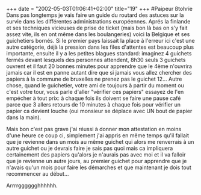 +++
date = "2002-05-03T01:06:41+02:00"
title="19"
+++
#Paipeur ßtohrie 
Dans pas longtemps je vais faire un guide du routard des astuces sur la survie dans les différentes administrations européennes. Aprés la finlande et ses techniques vicieuses de prise de ticket (mais bon là bas on s'y fait assez vite, ils en ont même dans les boulangeries) voici la Belgique et ses guichetiers bornés. Si le premier pays laissait la place à l'erreur ici c'est une autre catégorie, déjà la pression dans les files d'attentes est beaucoup plus importante, ensuite il y a les petites blagues standard: imaginez 4 guichets fermés devant lesquels des personnes attendent, 8h30 seuls 3 guichets ouvrent et il faut 20 bonnes minutes pour apprendre que le 4ème n'ouvrira jamais car il est en panne autant dire que si jamais vous allez chercher des papiers à la commune de bruxelles ne prenez pas le guichet 12... Autre chose, quand le guichetier, votre ami de toujours à partir du moment ou c'est votre tour, vous parle d'aller "vérifier ces papiers" essayez de l'en empécher à tout prix: à chaque fois ils doivent se faire une pause café parce que 3 allers retours de 10 minutes à chaque fois pour vérifier un papier ca devient louche (oui monsieur se déplace avec UN bout de papier dans la main).

Mais bon c'est pas grave j'ai réussi à donner mon attestation en moins d'une heure ce coup ci, simplement j'ai appris en même temps qu'il fallait que je revienne dans un mois au même guichet qui alors me renverrais à un autre guichet ou je devrais faire je sais pas quoi mais ca impliquera certainement des papiers qu'alors je n'aurais pas avec moi et il va falloir que je revienne un autre jours, au premier guichet pour apprendre que je n'avais qu'un mois pour faire les démarches et que maintenant je dois tout recommencer au début...

Arrrrgggggghhhhhh.


